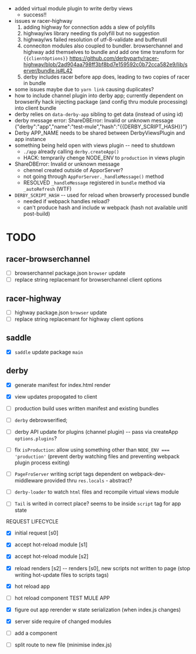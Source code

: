 - added virtual module plugin to write derby views
  - success!!
- issues w racer-highway
  1. adding highway for connection adds a slew of polyfills
  1. highway/ws library needing tls polyfill but no suggestion
  1. highway/ws failed resolution of utf-8-validate and bufferutil
  1. conneciton modules also coupled to bundler. browserchannel and highway add themselves to bundle and add one time transform for `{{clientOptions}}` https://github.com/derbyparty/racer-highway/blob/2ad904aa798ff3bf8bd7e159592c0b72cca582e9/lib/server/bundle.js#L42
  1. derby includes racer before app does, leading to two copies of racer in bundle
- some issues maybe due to `yarn link` causing duplicates?
- how to include channel plugin into derby app; currently dependent on browserify hack injecting package (and config thru module processing) into client bundle
- derby relies on `data-derby-app` sibling to get data (instead of using id)
- derby message error: ShareDBError: Invalid or unknown message {"derby":"app","name":"test-mule","hash":"{{DERBY_SCRIPT_HASH}}"}
- Derby APP_NAME needs to be shared between DerbyViewsPlugin and app instance
- something being held open with views plugin -- need to shutdown
  - `./app` already calling `derby.createApp()`
  - HACK: temprarily chenge NODE_ENV to `production` in views plugin
- ShareDBError: Invalid or unknown message
  - chennel created outside of ApporServer?
  - not going through `AppForServer._handleMessage()` method
  - RESOLVED `_handleMessage` registered in `bundle` method via `_autoRefresh` (WTF)
- `DERBY_SCRIPT_HASH` -- used for reload when browserfy processed bundle
  - needed if webpack handles reload?
  - can't produce hash and include w webpack (hash not available unitl post-build)

TODO
====
## racer-browserchannel
- [ ] browserchannel package.json `browser` update
- [ ] replace string replacemant for browserchannel client options
## racer-highway
- [ ] highway package.json `browser` update
- [ ] replace string replacemant for highway client options
## saddle
- [x] `saddle` update package `main`
## derby
- [x] generate manifest for index.html render
- [x] view updates propogated to client
- [ ] production build uses written manifest and existing bundles
- [ ] `derby` debrowserified; 
- [ ] derby API update for plugins (channel plugin) -- pass via createApp `options.plugins`?
- [ ] fix `isProduction`: allow using something other than `NODE_ENV === 'production'` (prevent derby watching files and preventing webpack plugin process exiting)
- [ ] `PageFroServer` writing script tags dependent on webpack-dev-middleware provided thru `res.locals` - abstract?
- [ ] `derby-loader` to watch `html` files and recompile virtual views module

- [ ] `Tail` is writed in correct place? seems to be inside `script` tag for app state



REQUEST LIFECYCLE
- [x] initial request [s0]
- [x] accept hot-reload module [s1]
- [x] accept hot-reload module [s2]
- [x] reload renders [s2] -- renders [s0], new scripts not written to page (stop writing hot-update files to scripts tags)
- [x] hot reload app
- [ ] hot reload component
TEST MULE APP
- [x] figure out app rerender w state serialization (when index.js changes)
- [x] server side require of changed modules
- [ ] add a component
- [ ] split route to new file (minimise index.js)

